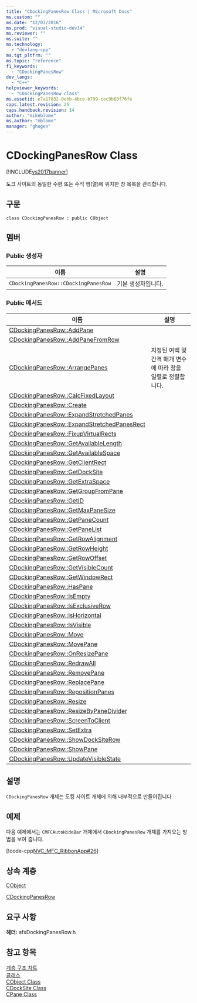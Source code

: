 ```yaml
---
title: "CDockingPanesRow Class | Microsoft Docs"
ms.custom: ""
ms.date: "12/03/2016"
ms.prod: "visual-studio-dev14"
ms.reviewer: ""
ms.suite: ""
ms.technology: 
  - "devlang-cpp"
ms.tgt_pltfrm: ""
ms.topic: "reference"
f1_keywords: 
  - "CDockingPanesRow"
dev_langs: 
  - "C++"
helpviewer_keywords: 
  - "CDockingPanesRow class"
ms.assetid: e7a17832-0ebb-4bce-b799-cec9b60f76fe
caps.latest.revision: 25
caps.handback.revision: 14
author: "mikeblome"
ms.author: "mblome"
manager: "ghogen"
---
```

# CDockingPanesRow Class
[!INCLUDE[vs2017banner](../../assembler/inline/includes/vs2017banner.md)]

도크 사이트의 동일한 수평 또는 수직 행\(열\)에 위치한 창 목록을 관리합니다.  
  
## 구문  
  
```  
class CDockingPanesRow : public CObject  
```  
  
## 멤버  
  
### Public 생성자  
  
|이름|설명|  
|--------|--------|  
|`CDockingPanesRow::CDockingPanesRow`|기본 생성자입니다.|  
  
### Public 메서드  
  
|이름|설명|  
|--------|--------|  
|[CDockingPanesRow::AddPane](../Topic/CDockingPanesRow::AddPane.md)||  
|[CDockingPanesRow::AddPaneFromRow](../Topic/CDockingPanesRow::AddPaneFromRow.md)||  
|[CDockingPanesRow::ArrangePanes](../Topic/CDockingPanesRow::ArrangePanes.md)|지정된 여백 및 간격 매개 변수에 따라 창을 일렬로 정렬합니다.|  
|[CDockingPanesRow::CalcFixedLayout](../Topic/CDockingPanesRow::CalcFixedLayout.md)||  
|[CDockingPanesRow::Create](../Topic/CDockingPanesRow::Create.md)||  
|[CDockingPanesRow::ExpandStretchedPanes](../Topic/CDockingPanesRow::ExpandStretchedPanes.md)||  
|[CDockingPanesRow::ExpandStretchedPanesRect](../Topic/CDockingPanesRow::ExpandStretchedPanesRect.md)||  
|[CDockingPanesRow::FixupVirtualRects](../Topic/CDockingPanesRow::FixupVirtualRects.md)||  
|[CDockingPanesRow::GetAvailableLength](../Topic/CDockingPanesRow::GetAvailableLength.md)||  
|[CDockingPanesRow::GetAvailableSpace](../Topic/CDockingPanesRow::GetAvailableSpace.md)||  
|[CDockingPanesRow::GetClientRect](../Topic/CDockingPanesRow::GetClientRect.md)||  
|[CDockingPanesRow::GetDockSite](../Topic/CDockingPanesRow::GetDockSite.md)||  
|[CDockingPanesRow::GetExtraSpace](../Topic/CDockingPanesRow::GetExtraSpace.md)||  
|[CDockingPanesRow::GetGroupFromPane](../Topic/CDockingPanesRow::GetGroupFromPane.md)||  
|[CDockingPanesRow::GetID](../Topic/CDockingPanesRow::GetID.md)||  
|[CDockingPanesRow::GetMaxPaneSize](../Topic/CDockingPanesRow::GetMaxPaneSize.md)||  
|[CDockingPanesRow::GetPaneCount](../Topic/CDockingPanesRow::GetPaneCount.md)||  
|[CDockingPanesRow::GetPaneList](../Topic/CDockingPanesRow::GetPaneList.md)||  
|[CDockingPanesRow::GetRowAlignment](../Topic/CDockingPanesRow::GetRowAlignment.md)||  
|[CDockingPanesRow::GetRowHeight](../Topic/CDockingPanesRow::GetRowHeight.md)||  
|[CDockingPanesRow::GetRowOffset](../Topic/CDockingPanesRow::GetRowOffset.md)||  
|[CDockingPanesRow::GetVisibleCount](../Topic/CDockingPanesRow::GetVisibleCount.md)||  
|[CDockingPanesRow::GetWindowRect](../Topic/CDockingPanesRow::GetWindowRect.md)||  
|[CDockingPanesRow::HasPane](../Topic/CDockingPanesRow::HasPane.md)||  
|[CDockingPanesRow::IsEmpty](../Topic/CDockingPanesRow::IsEmpty.md)||  
|[CDockingPanesRow::IsExclusiveRow](../Topic/CDockingPanesRow::IsExclusiveRow.md)||  
|[CDockingPanesRow::IsHorizontal](../Topic/CDockingPanesRow::IsHorizontal.md)||  
|[CDockingPanesRow::IsVisible](../Topic/CDockingPanesRow::IsVisible.md)||  
|[CDockingPanesRow::Move](../Topic/CDockingPanesRow::Move.md)||  
|[CDockingPanesRow::MovePane](../Topic/CDockingPanesRow::MovePane.md)||  
|[CDockingPanesRow::OnResizePane](../Topic/CDockingPanesRow::OnResizePane.md)||  
|[CDockingPanesRow::RedrawAll](../Topic/CDockingPanesRow::RedrawAll.md)||  
|[CDockingPanesRow::RemovePane](../Topic/CDockingPanesRow::RemovePane.md)||  
|[CDockingPanesRow::ReplacePane](../Topic/CDockingPanesRow::ReplacePane.md)||  
|[CDockingPanesRow::RepositionPanes](../Topic/CDockingPanesRow::RepositionPanes.md)||  
|[CDockingPanesRow::Resize](../Topic/CDockingPanesRow::Resize.md)||  
|[CDockingPanesRow::ResizeByPaneDivider](../Topic/CDockingPanesRow::ResizeByPaneDivider.md)||  
|[CDockingPanesRow::ScreenToClient](../Topic/CDockingPanesRow::ScreenToClient.md)||  
|[CDockingPanesRow::SetExtra](../Topic/CDockingPanesRow::SetExtra.md)||  
|[CDockingPanesRow::ShowDockSiteRow](../Topic/CDockingPanesRow::ShowDockSiteRow.md)||  
|[CDockingPanesRow::ShowPane](../Topic/CDockingPanesRow::ShowPane.md)||  
|[CDockingPanesRow::UpdateVisibleState](../Topic/CDockingPanesRow::UpdateVisibleState.md)||  
  
## 설명  
 `CDockingPanesRow` 개체는 도킹 사이트 개체에 의해 내부적으로 만들어집니다.  
  
## 예제  
 다음 예제에서는 `CMFCAutoHideBar` 개체에서 `CDockingPanesRow` 개체를 가져오는 방법을 보여 줍니다.  
  
 [!code-cpp[NVC_MFC_RibbonApp#26](../../mfc/reference/codesnippet/CPP/cdockingpanesrow-class_1.cpp)]  
  
## 상속 계층  
 [CObject](../../mfc/reference/cobject-class.md)  
  
 [CDockingPanesRow](../../mfc/reference/cdockingpanesrow-class.md)  
  
## 요구 사항  
 **헤더:** afxDockingPanesRow.h  
  
## 참고 항목  
 [계층 구조 차트](../../mfc/hierarchy-chart.md)   
 [클래스](../../mfc/reference/mfc-classes.md)   
 [CObject Class](../../mfc/reference/cobject-class.md)   
 [CDockSite Class](../../mfc/reference/cdocksite-class.md)   
 [CPane Class](../../mfc/reference/cpane-class.md)